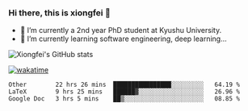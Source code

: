 ### Hi there, this is xiongfei 👋


- 🔭 I’m currently a 2nd year PhD student at Kyushu University.
- 🌱 I’m currently learning software engineering, deep learning...

<!--
**Toma62299781/Toma62299781** is a ✨ _special_ ✨ repository because its `README.md` (this file) appears on your GitHub profile.
Here are some ideas to get you started:
-->

![Xiongfei's GitHub stats](https://github-readme-stats.vercel.app/api?username=Toma62299781)


[![wakatime](https://wakatime.com/badge/user/9e8d5516-d162-43e7-9563-87295d455a71.svg)](https://wakatime.com/@9e8d5516-d162-43e7-9563-87295d455a71)

<!--START_SECTION:waka-->
```text
Other        22 hrs 26 mins  ████████████████░░░░░░░░░   64.19 % 
LaTeX        9 hrs 25 mins   ██████▓░░░░░░░░░░░░░░░░░░   26.96 % 
Google Doc   3 hrs 5 mins    ██▒░░░░░░░░░░░░░░░░░░░░░░   08.85 % 
```
<!--END_SECTION:waka-->

